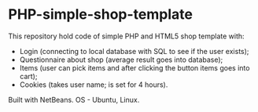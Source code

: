 # PHP-simple-shop-template

This repository hold code of simple PHP and HTML5 shop template with:

  - Login (connecting to local database with SQL to see if the user exists);
  - Questionnaire about shop (average result goes into database);
  - Items (user can pick items and after clicking the button items goes into cart);
  - Cookies (takes user name; is set for 4 hours).
  
  Built with NetBeans.
  OS - Ubuntu, Linux.
